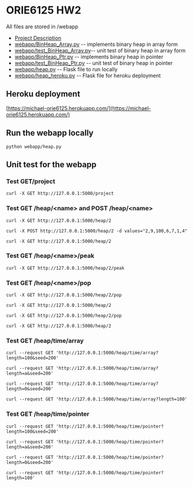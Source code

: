 ORIE6125 HW2
============

All files are stored in /webapp

* [Project Description](webapp/templates/project.html)
* [webapp/BinHeap\_Array.py](webapp/BinHeap_Array.py) -- implements binary heap in array form
* [webapp/test\_BinHeap\_Array.py](webapp/BinHeap_Array.py)-- unit test of binary heap in array form
* [webapp/BinHeap\_Ptr.py](webapp/BinHeap_Ptr.py)  -- implements binary heap in pointer
* [webapp/test\_BinHeap\_Ptr.py](webapp/test_BinHeap_Ptr.py) -- unit test of binary heap in pointer
* [webapp/heap.py](webapp/heap.py) -- Flask file to run locally
* [webapp/heap_heroku.py](webapp/heap_heroku.py) -- Flask file for heroku deployment

Heroku deployment
-----------------
[https://michael-orie6125.herokuapp.com/](https://michael-orie6125.herokuapp.com/)


Run the webapp locally
----------------------

```
python webapp/heap.py
```

Unit test for the webapp
------------------------

### Test GET/project ###

```
curl -X GET http://127.0.0.1:5000/project
```

### Test GET /heap/\<name> and POST /heap/\<name> ###

```
curl -X GET http://127.0.0.1:5000/heap/2
```
```
curl -X POST http://127.0.0.1:5000/heap/2 -d values="2,9,100,6,7,1,4"
```
```
curl -X GET http://127.0.0.1:5000/heap/2
```

### Test GET /heap/\<name>/peak ###

```
curl -X GET http://127.0.0.1:5000/heap/2/peak
```

### Test GET /heap/\<name>/pop ###

```
curl -X GET http://127.0.0.1:5000/heap/2/pop
```
```
curl -X GET http://127.0.0.1:5000/heap/2 
```
```
curl -X GET http://127.0.0.1:5000/heap/2/pop
```
```
curl -X GET http://127.0.0.1:5000/heap/2
```

### Test GET /heap/time/array ###

```
curl --request GET 'http://127.0.0.1:5000/heap/time/array?length=100&seed=200'
```
```
curl --request GET 'http://127.0.0.1:5000/heap/time/array?length=a&seed=200'
```
```
curl --request GET 'http://127.0.0.1:5000/heap/time/array?length=0&seed=200'
```
```
curl --request GET 'http://127.0.0.1:5000/heap/time/array?length=100'
```

### Test GET /heap/time/pointer ###

```
curl --request GET 'http://127.0.0.1:5000/heap/time/pointer?length=100&seed=200'
```
```
curl --request GET 'http://127.0.0.1:5000/heap/time/pointer?length=a&seed=200'
```
```
curl --request GET 'http://127.0.0.1:5000/heap/time/pointer?length=0&seed=200'
```
```
curl --request GET 'http://127.0.0.1:5000/heap/time/pointer?length=100'
```

